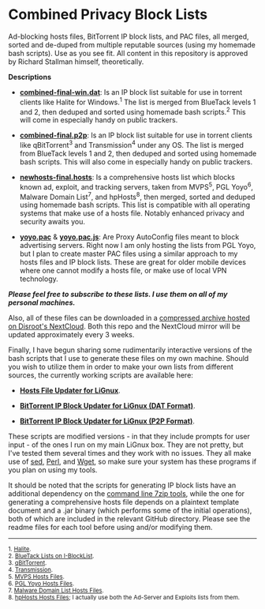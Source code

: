 # Combined Privacy Block Lists
Ad-blocking hosts files, BitTorrent IP block lists, and PAC files, all merged, sorted and de-duped from multiple reputable sources (using my homemade bash scripts). Use as you see fit. All content in this repository is approved by Richard Stallman himself, theoretically.

**Descriptions**

+ [**combined-final-win.dat**](https://github.com/bongochong/CombinedPrivacyBlockLists/raw/master/combined-final-win.dat): Is an IP block list suitable for use in torrent clients like Halite for Windows.<sup>1</sup> The list is merged from BlueTack levels 1 and 2, then deduped and sorted using homemade bash scripts.<sup>2</sup> This will come in especially handy on public trackers.

* [**combined-final.p2p**](https://github.com/bongochong/CombinedPrivacyBlockLists/raw/master/combined-final.p2p): Is an IP block list suitable for use in torrent clients like qBitTorrent<sup>3</sup> and Transmission<sup>4</sup> under any OS. The list is merged from BlueTack levels 1 and 2, then deduped and sorted using homemade bash scripts. This will also come in especially handy on public trackers.

- [**newhosts-final.hosts**](https://github.com/bongochong/CombinedPrivacyBlockLists/raw/master/newhosts-final.hosts): Is a comprehensive hosts list which blocks known ad, exploit, and tracking servers, taken from MVPS<sup>5</sup>, PGL Yoyo<sup>6</sup>, Malware Domain List<sup>7</sup>, and hpHosts<sup>8</sup>, then merged, sorted and deduped using homemade bash scripts. This list is compatible with all operating systems that make use of a hosts file. Notably enhanced privacy and security awaits you.

+ [**yoyo.pac**](https://github.com/bongochong/CombinedPrivacyBlockLists/raw/master/yoyo.pac) & [**yoyo.pac.js**](https://github.com/bongochong/CombinedPrivacyBlockLists/raw/master/yoyo.pac.js): Are Proxy AutoConfig files meant to block advertising servers. Right now I am only hosting the lists from PGL Yoyo, but I plan to create master PAC files using a similar approach to my hosts files and IP block lists. These are great for older mobile devices where one cannot modify a hosts file, or make use of local VPN technology.

***Please feel free to subscribe to these lists. I use them on all of my personal machines.***

Also, all of these files can be downloaded in a [compressed archive hosted on Disroot's NextCloud](https://cloud.disroot.org/s/5TnQ9jBtbSnTj8y/download). Both this repo and the NextCloud mirror will be updated approximately every 3 weeks.

Finally, I have begun sharing some rudimentarily interactive versions of the bash scripts that I use to generate these files on my own machine. Should you wish to utilize them in order to make your own lists from different sources, the currently working scripts are available here:
+ [**Hosts File Updater for LiGnux**](/HostsUpdater/).

* [**BitTorrent IP Block Updater for LiGnux (DAT Format)**](/IPBlockUpdaterDAT/).

- [**BitTorrent IP Block Updater for LiGnux (P2P Format)**](/IPBlockUpdaterP2P/).


These scripts are modified versions - in that they include prompts for user input - of the ones I run on my main LiGnux box. They are not pretty, but I've tested them several times and they work with no issues. They all make use of [sed](https://www.gnu.org/software/sed/manual/sed.html), [Perl](https://www.perl.com/about/), and [Wget](https://www.gnu.org/software/wget/), so make sure your system has these programs if you plan on using my tools. 

It should be noted that the scripts for generating IP block lists have an additional dependency on the [command line 7zip tools](http://p7zip.sourceforge.net/), while the one for generating a comprehensive hosts file depends on a plaintext template document and a .jar binary (which performs some of the initial operations), both of which are included in the relevant GitHub directory. Please see the readme files for each tool before using and/or modifying them.

---

<sup>1. [Halite](https://www.fosshub.com/Halite.html). </sup> <br>
<sup>2. [BlueTack Lists on I-BlockList](https://www.iblocklist.com/lists). </sup> <br>
<sup>3. [qBitTorrent](https://www.qbittorrent.org/). </sup> <br>
<sup>4. [Transmission](https://transmissionbt.com/). </sup> <br>
<sup>5. [MVPS Hosts Files](http://winhelp2002.mvps.org/). </sup> <br>
<sup>6. [PGL Yoyo Hosts Files](http://pgl.yoyo.org/adservers/). </sup> <br>
<sup>7. [Malware Domain List Hosts Files](http://www.malwaredomainlist.com/). </sup> <br>
<sup>8. [hpHosts Hosts Files](http://hosts-file.net/); I actually use both the Ad-Server and Exploits lists from them.</sup> <br>
